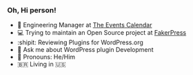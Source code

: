 ### Oh, Hi person!

- 🏤 Engineering Manager at [The Events Calendar](https://github.com/the-events-calendar) 
- 💻 Trying to maintain an Open Source project at [FakerPress](https://github.com/bordoni/fakerpress)
- :shipit: Reviewing Plugins for WordPress.org
- 🤖 Ask me about WordPress plugin Development
- 👾 Pronouns: He/Him
- 🇧🇷 Living in 🇺🇸
